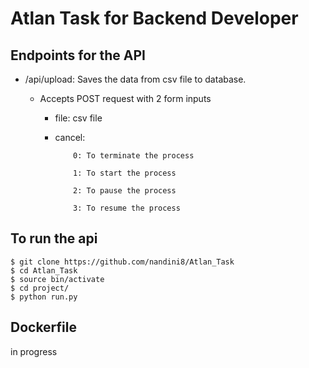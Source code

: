 # Atlan Task for Backend Developer

## Endpoints for the API
* /api/upload: Saves the data from csv file to database.
  * Accepts POST request with 2 form inputs
  
    * file: csv file
    
    * cancel: 
              
              0: To terminate the process
    
              1: To start the process
              
              2: To pause the process
              
              3: To resume the process
              

## To run the api
```
$ git clone https://github.com/nandini8/Atlan_Task
$ cd Atlan_Task
$ source bin/activate
$ cd project/
$ python run.py
```

## Dockerfile
 in progress
